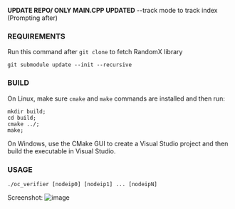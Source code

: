 **UPDATE REPO/ ONLY MAIN.CPP UPDATED**
--track mode to track index (Prompting after)

### REQUIREMENTS
Run this command after `git clone` to fetch RandomX library
```
git submodule update --init --recursive
```
### BUILD

On Linux, make sure `cmake` and `make` commands are installed and then run:
```
mkdir build;
cd build;
cmake ../;
make;
```

On Windows, use the CMake GUI to create a Visual Studio project and then build the executable in Visual Studio.


### USAGE
`./oc_verifier [nodeip0] [nodeip1] ... [nodeipN]`

Screenshot:
![image](https://github.com/user-attachments/assets/c629abc8-afb9-4d05-97c5-487456946774)
